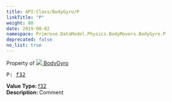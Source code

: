 ```yaml
---
title: API:Class/BodyGyro/P
linkTitle: "P"
weight: 80
date: 2019-08-02
namespace: Primrose.DataModel.Physics.BodyMovers.BodyGyro.P
deprecated: false
no_list: true
---
```

Property of <a href="/docs/api-reference/Class/BodyGyro"><img src="/icons/silk/rocket.png"/>&nbsp;BodyGyro</a>
<pre class="method-declaration">
P: <a class="type" href="/docs/api-reference/System/Primitives#single">f32</a></pre>
<b>Value Type: </b>
<a class="type" href="/docs/api-reference/System/Primitives#single">f32</a>
<br/>
<b>Description: </b>
Comment

